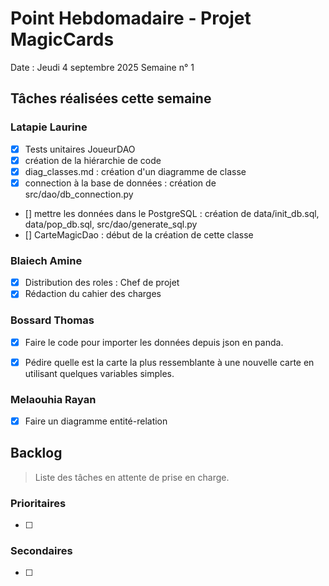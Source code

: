 # Point Hebdomadaire - Projet MagicCards

Date : Jeudi 4 septembre 2025
Semaine n° 1

## Tâches réalisées cette semaine

### Latapie Laurine

- [x] Tests unitaires JoueurDAO
- [x] création de la hiérarchie de code
- [x] diag_classes.md : création d'un diagramme de classe
- [x] connection à la base de données : création de src/dao/db_connection.py
- [] mettre les données dans le PostgreSQL : création de data/init_db.sql, data/pop_db.sql, src/dao/generate_sql.py 
- [] CarteMagicDao : début de la création de cette classe


###  Blaiech Amine

- [x] Distribution des roles : Chef de projet
- [x] Rédaction du cahier des charges

### Bossard Thomas

- [x] Faire le code pour importer les données depuis json en panda.
- [x] Pédire quelle est la carte la plus ressemblante à une nouvelle carte en utilisant quelques variables simples.


### Melaouhia Rayan

- [x] Faire un diagramme entité-relation


## Backlog

> Liste des tâches en attente de prise en charge.

### Prioritaires

- [ ] 

### Secondaires

- [ ] 
